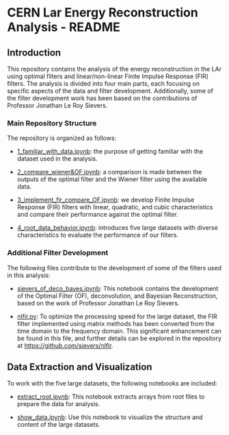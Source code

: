 # CERN Lar Energy Reconstruction Analysis - README

## Introduction
This repository contains the analysis of the energy reconstruction in the LAr using optimal filters and linear/non-linear Finite Impulse Response (FIR) filters. The analysis is divided into four main parts, each focusing on specific aspects of the data and filter development. Additionally, some of the filter development work has been based on the contributions of Professor Jonathan Le Roy Sievers.

### Main Repository Structure
The repository is organized as follows:

- [1_familiar_with_data.ipynb](./Claire-Yang/1_familiar_with_data.ipynb): the purpose of getting familiar with the dataset used in the analysis.

- [2_compare_wiener&OF.ipynb](./Claire-Yang/2_compare_wiener_OF.ipynb): a comparison is made between the outputs of the optimal filter and the Wiener filter using the available data.

- [3_implement_fir_compare_OF.ipynb](./Claire-Yang/3_implement_fir_compare_OF.ipynb): we develop Finite Impulse Response (FIR) filters with linear, quadratic, and cubic characteristics and compare their performance against the optimal filter.

- [4_root_data_behavior.ipynb](./Claire-Yang/4_root_data_behavior.ipynb): introduces five large datasets with diverse characteristics to evaluate the performance of our filters.

### Additional Filter Development
The following files contribute to the development of some of the filters used in this analysis:

- [sievers_of_deco_bayes.ipynb](./Claire-Yang/sievers_of_deco_bayes.ipynb): This notebook contains the development of the Optimal Filter (OF), deconvolution, and Bayesian Reconstruction, based on the work of Professor Jonathan Le Roy Sievers.

- [nlfir.py](./Claire-Yang/nlfir.py): To optimize the processing speed for the large dataset, the FIR filter implemented using matrix methods has been converted from the time domain to the frequency domain. This significant enhancement can be found in this file, and further details can be explored in the repository at https://github.com/sievers/nlfir.

## Data Extraction and Visualization
To work with the five large datasets, the following notebooks are included:

- [extract_root.ipynb](./Claire-Yang/extract_root.ipynb): This notebook extracts arrays from root files to prepare the data for analysis.

- [show_data.ipynb](./Claire-Yang/show_data.ipynb): Use this notebook to visualize the structure and content of the large datasets.
